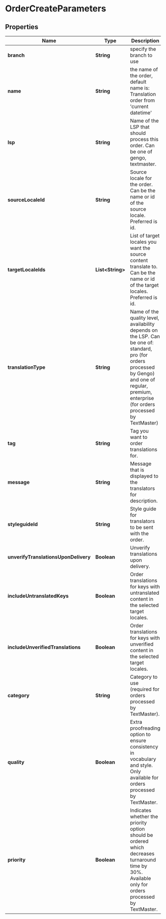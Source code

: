 

# OrderCreateParameters

## Properties

Name | Type | Description | Notes
------------ | ------------- | ------------- | -------------
**branch** | **String** | specify the branch to use |  [optional]
**name** | **String** | the name of the order, default name is: Translation order from &#39;current datetime&#39; | 
**lsp** | **String** | Name of the LSP that should process this order. Can be one of gengo, textmaster. | 
**sourceLocaleId** | **String** | Source locale for the order. Can be the name or id of the source locale. Preferred is id. |  [optional]
**targetLocaleIds** | **List&lt;String&gt;** | List of target locales you want the source content translate to. Can be the name or id of the target locales. Preferred is id. |  [optional]
**translationType** | **String** | Name of the quality level, availability depends on the LSP. Can be one of:  standard, pro (for orders processed by Gengo) and one of regular, premium, enterprise (for orders processed by TextMaster) |  [optional]
**tag** | **String** | Tag you want to order translations for. |  [optional]
**message** | **String** | Message that is displayed to the translators for description. |  [optional]
**styleguideId** | **String** | Style guide for translators to be sent with the order. |  [optional]
**unverifyTranslationsUponDelivery** | **Boolean** | Unverify translations upon delivery. |  [optional]
**includeUntranslatedKeys** | **Boolean** | Order translations for keys with untranslated content in the selected target locales. |  [optional]
**includeUnverifiedTranslations** | **Boolean** | Order translations for keys with unverified content in the selected target locales. |  [optional]
**category** | **String** | Category to use (required for orders processed by TextMaster). |  [optional]
**quality** | **Boolean** | Extra proofreading option to ensure consistency in vocabulary and style. Only available for orders processed by TextMaster. |  [optional]
**priority** | **Boolean** | Indicates whether the priority option should be ordered which decreases turnaround time by 30%. Available only for orders processed by TextMaster. |  [optional]



